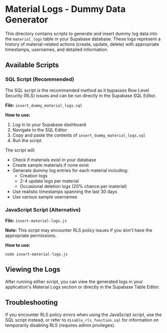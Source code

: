 # Material Logs - Dummy Data Generator

This directory contains scripts to generate and insert dummy log data into the `material_logs` table in your Supabase database. These logs represent a history of material-related actions (create, update, delete) with appropriate timestamps, usernames, and detailed information.

## Available Scripts

### SQL Script (Recommended)

The SQL script is the recommended method as it bypasses Row Level Security (RLS) issues and can be run directly in the Supabase SQL Editor.

**File:** `insert_dummy_material_logs.sql`

**How to use:**
1. Log in to your Supabase dashboard
2. Navigate to the SQL Editor
3. Copy and paste the contents of `insert_dummy_material_logs.sql`
4. Run the script

The script will:
- Check if materials exist in your database
- Create sample materials if none exist
- Generate dummy log entries for each material including:
  - Creation logs
  - 2-4 update logs per material
  - Occasional deletion logs (20% chance per material)
- Use realistic timestamps spanning the last 30 days
- Use various sample usernames

### JavaScript Script (Alternative)

**File:** `insert-material-logs.js`

**Note:** This script may encounter RLS policy issues if you don't have the appropriate permissions.

**How to use:**
```
node insert-material-logs.js
```

## Viewing the Logs

After running either script, you can view the generated logs in your application's Material Logs section or directly in the Supabase Table Editor.

## Troubleshooting

If you encounter RLS policy errors when using the JavaScript script, use the SQL script instead, or refer to `disable_rls_function.sql` for information on temporarily disabling RLS (requires admin privileges).